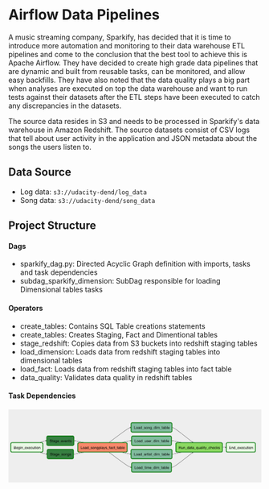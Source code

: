 # Airflow Data Pipelines
A music streaming company, Sparkify, has decided that it is time to introduce more automation and monitoring to their data warehouse ETL pipelines and come to the conclusion that the best tool to achieve this is Apache Airflow. 
They have decided to create high grade data pipelines that are dynamic and built from reusable tasks, can be monitored, and allow easy backfills. They have also noted that the data quality plays a big part when analyses are executed on top the data warehouse and want to run tests against their datasets after the ETL steps have been executed to catch any discrepancies in the datasets.

The source data resides in S3 and needs to be processed in Sparkify's data warehouse in Amazon Redshift. The source datasets consist of CSV logs that tell about user activity in the application and JSON metadata about the songs the users listen to.

## Data Source
* Log data: `s3://udacity-dend/log_data`
* Song data: `s3://udacity-dend/song_data`

## Project Structure
#### Dags
* sparkify_dag.py: Directed Acyclic Graph definition with imports, tasks and task dependencies
* subdag_sparkify_dimension: SubDag responsible for loading Dimensional tables tasks

#### Operators
* create_tables: Contains SQL Table creations statements
* create_tables: Creates Staging, Fact and Dimentional tables
* stage_redshift: Copies data from S3 buckets into redshift staging tables
* load_dimension: Loads data from redshift staging tables into dimensional tables
* load_fact: Loads data from redshift staging tables into fact table
* data_quality: Validates data quality in redshift tables

#### Task Dependencies
![Dag Image](dag.png)
